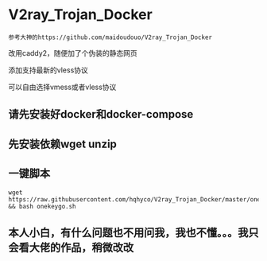 # V2ray_Trojan_Docker
```
参考大神的https://github.com/maidoudouo/V2ray_Trojan_Docker
```
改用caddy2，随便加了个伪装的静态网页

添加支持最新的vless协议

可以自由选择vmess或者vless协议

## 请先安装好docker和docker-compose
## 先安装依赖wget unzip

## 一键脚本
```
wget https://raw.githubusercontent.com/hqhyco/V2ray_Trojan_Docker/master/onekeygo.sh && bash onekeygo.sh
```
## 本人小白，有什么问题也不用问我，我也不懂。。。我只会看大佬的作品，稍微改改
